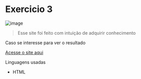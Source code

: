 # Exercicio 3

![image](https://github.com/user-attachments/assets/1fac1ffd-ce9d-4403-8cd8-d3fe99379609)

> Esse site foi feito com intuição de adquirir conhecimento
<p>
    Caso se interesse para ver o resultado
</p>
<p>
<a href="https://kittz1n.github.io/HTMLeCSS/exercicios/ex003/" rel="external" target="_blank">
    Acesse o site aqui
</a>
</p>
<p>
    Linguagens usadas
</p>
<ul>
    <li>HTML
</ul>
